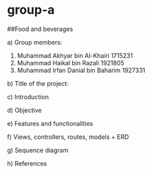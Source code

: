 # group-a
##Food and beverages

a) Group members:
  1. Muhammad Akhyar bin Al-Khairi     1715231
  2. Muhammad Haikal bin Razali        1921805
  3. Muhammad Irfan Danial bin Baharim 1927331

b) Title of the project:

c) Introduction

d) Objective

e) Features and functionalities

f) Views, controllers, routes, models + ERD

g) Sequence diagram

h) References
